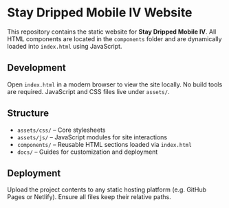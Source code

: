 # Stay Dripped Mobile IV Website

This repository contains the static website for **Stay Dripped Mobile IV**. All HTML components are located in the `components` folder and are dynamically loaded into `index.html` using JavaScript.

## Development

Open `index.html` in a modern browser to view the site locally. No build tools are required. JavaScript and CSS files live under `assets/`.

## Structure

- `assets/css/` – Core stylesheets
- `assets/js/` – JavaScript modules for site interactions
- `components/` – Reusable HTML sections loaded via `index.html`
- `docs/` – Guides for customization and deployment

## Deployment

Upload the project contents to any static hosting platform (e.g. GitHub Pages or Netlify). Ensure all files keep their relative paths.
